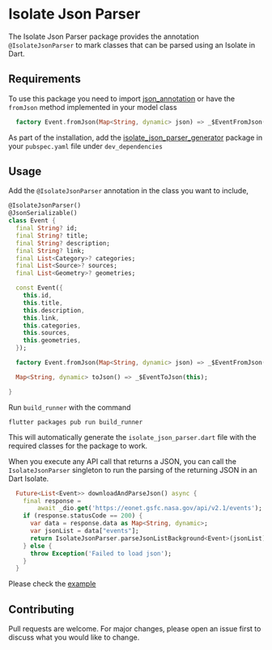 # Isolate Json Parser

The Isolate Json Parser package provides the annotation `@IsolateJsonParser` to mark classes that can be parsed using an Isolate in Dart.

## Requirements

To use this package you need to import [json_annotation](https://pub.dev/packages/json_annotation) or have the `fromJson` method implemented in your model class

```dart
  factory Event.fromJson(Map<String, dynamic> json) => _$EventFromJson(json);
```

As part of the installation, add the [isolate_json_parser_generator](https://pub.dev/packages/isolate_json_parser_generator) package in your `pubspec.yaml` file under `dev_dependencies`

## Usage

Add the `@IsolateJsonParser` annotation in the class you want to include,

```dart
@IsolateJsonParser()
@JsonSerializable()
class Event {
  final String? id;
  final String? title;
  final String? description;
  final String? link;
  final List<Category>? categories;
  final List<Source>? sources;
  final List<Geometry>? geometries;

  const Event({
    this.id,
    this.title,
    this.description,
    this.link,
    this.categories,
    this.sources,
    this.geometries,
  });

  factory Event.fromJson(Map<String, dynamic> json) => _$EventFromJson(json);

  Map<String, dynamic> toJson() => _$EventToJson(this);

}
```

Run `build_runner` with the command

```
flutter packages pub run build_runner
```

This will automatically generate the `isolate_json_parser.dart` file with the required classes for the package to work.

When you execute any API call that returns a JSON, you can call the `IsolateJsonParser` singleton to run the parsing of the returning JSON in an Dart Isolate.

```dart
  Future<List<Event>> downloadAndParseJson() async {
    final response =
        await _dio.get('https://eonet.gsfc.nasa.gov/api/v2.1/events');
    if (response.statusCode == 200) {
      var data = response.data as Map<String, dynamic>;
      var jsonList = data["events"];
      return IsolateJsonParser.parseJsonListBackground<Event>(jsonList);
    } else {
      throw Exception('Failed to load json');
    }
  }

```

Please check the [example](https://github.com/delizondo/IsolateJsonParser/tree/main/isolate_json_parser_example)

## Contributing

Pull requests are welcome. For major changes, please open an issue first
to discuss what you would like to change.
